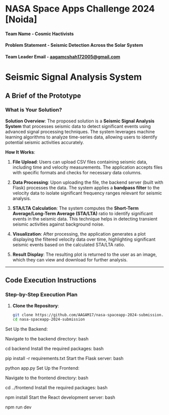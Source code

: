 # NASA Space Apps Challenge 2024 [Noida]

#### Team Name - Cosmic Hactivists
#### Problem Statement - Seismic Detection Across the Solar System
#### Team Leader Email - aagamcshah172005@gmail.com

# Seismic Signal Analysis System

## A Brief of the Prototype

### What is Your Solution?

**Solution Overview**:
The proposed solution is a **Seismic Signal Analysis System** that processes seismic data to detect significant events using advanced signal processing techniques. The system leverages machine learning algorithms to analyze time-series data, allowing users to identify potential seismic activities accurately.

**How It Works**:
1. **File Upload**: Users can upload CSV files containing seismic data, including time and velocity measurements. The application accepts files with specific formats and checks for necessary data columns.
   
2. **Data Processing**: Upon uploading the file, the backend server (built with Flask) processes the data. The system applies a **bandpass filter** to the velocity data to isolate significant frequency ranges relevant for seismic analysis.

3. **STA/LTA Calculation**: The system computes the **Short-Term Average/Long-Term Average (STA/LTA)** ratio to identify significant events in the seismic data. This technique helps in detecting transient seismic activities against background noise.

4. **Visualization**: After processing, the application generates a plot displaying the filtered velocity data over time, highlighting significant seismic events based on the calculated STA/LTA ratio.

5. **Result Display**: The resulting plot is returned to the user as an image, which they can view and download for further analysis.

---

## Code Execution Instructions
### Step-by-Step Execution Plan

1. **Clone the Repository**:
   ```bash
   git clone https://github.com/AAGAM17/nasa-spaceapp-2024-submission.git
   cd nasa-spaceapp-2024-submission
Set Up the Backend:

Navigate to the backend directory:
bash

cd backend
Install the required packages:
bash

pip install -r requirements.txt
Start the Flask server:
bash

python app.py
Set Up the Frontend:

Navigate to the frontend directory:
bash

cd ../frontend
Install the required packages:
bash

npm install
Start the React development server:
bash

npm run dev
